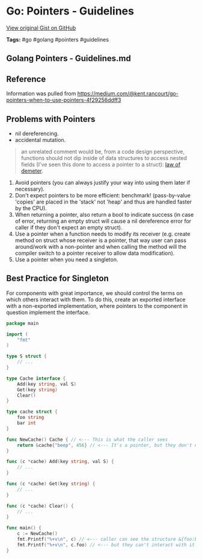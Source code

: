 # Go: Pointers - Guidelines 

[View original Gist on GitHub](https://gist.github.com/Integralist/2166bc061a4046ea0de978f771bbee04)

**Tags:** #go #golang #pointers #guidelines

## Golang Pointers - Guidelines.md

## Reference

Information was pulled from https://medium.com/@kent.rancourt/go-pointers-when-to-use-pointers-4f29256ddff3

## Problems with Pointers

- nil dereferencing.
- accidental mutation.

> an unrelated comment would be, from a code design perspective, functions should not dip inside of data structures to access nested fields (I've seen this done to access a pointer to a struct): [law of demeter](https://en.wikipedia.org/wiki/Law_of_Demeter).

1. Avoid pointers (you can always justify your way into using them later if necessary).
2. Don't expect pointers to be more efficient: benchmark! (pass-by-value 'copies' are placed in the 'stack' not 'heap' and thus are handled faster by the CPU).
3. When returning a pointer, also return a bool to indicate success (in case of error, returning an empty struct will cause a nil dereference error for caller if they don't expect an empty struct).
4. Use a pointer when a function needs to modify its receiver (e.g. create method on struct whose receiver is a pointer, that way user can pass around/work with a non-pointer and when calling the method will the compiler switch to a pointer receiver to allow data modification).
5. Use a pointer when you need a singleton.

## Best Practice for Singleton

For components with great importance, we should control the terms on which others interact with them. To do this, create an exported interface with a non-exported implementation, where pointers to the component in question implement the interface.

```go
package main

import (
	"fmt"
)

type S struct {
	// ...
}

type Cache interface {
	Add(key string, val S)
	Get(key string)
	Clear()
}

type cache struct {
	foo string
	bar int
}

func NewCache() Cache { // <--- This is what the caller sees
	return &cache{"beep", 456} // <--- It's a pointer, but they don't need to know
}

func (c *cache) Add(key string, val S) {
	// ...
}

func (c *cache) Get(key string) {
	// ...
}

func (c *cache) Clear() {
	// ...
}

func main() {
	c := NewCache()
	fmt.Printf("%+v\n", c) // <--- caller can see the structure &{foo:beep bar:456}
	fmt.Printf("%+v\n", c.foo) // <--- but they can't interact with it (compile time error: c.foo undefined (type Cache has no field or method foo))
}
```

